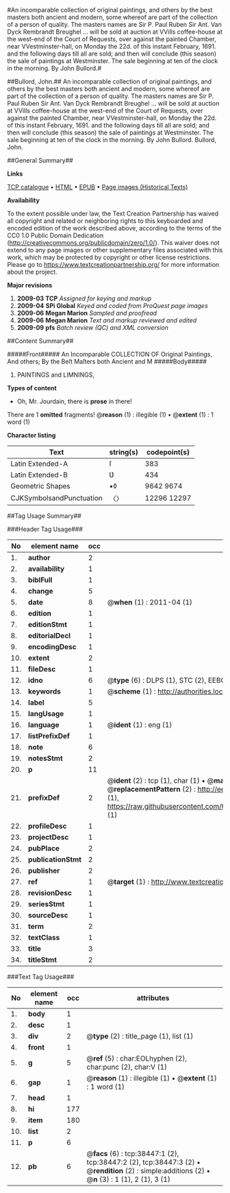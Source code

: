 #An incomparable collection of original paintings, and others by the best masters both ancient and modern, some whereof are part of the collection of a person of quality. The masters names are Sir P. Paul Ruben Sir Ant. Van Dyck Rembrandt Breughel ... will be sold at auction at VVills coffee-house at the west-end of the Court of Requests, over against the painted Chamber, near VVestminster-hall, on Monday the 22d. of this instant February, 1691. and the following days till all are sold; and then will conclude (this season) the sale of paintings at Westminster. The sale beginning at ten of the clock in the morning. By John Bullord.#

##Bullord, John.##
An incomparable collection of original paintings, and others by the best masters both ancient and modern, some whereof are part of the collection of a person of quality. The masters names are Sir P. Paul Ruben Sir Ant. Van Dyck Rembrandt Breughel ... will be sold at auction at VVills coffee-house at the west-end of the Court of Requests, over against the painted Chamber, near VVestminster-hall, on Monday the 22d. of this instant February, 1691. and the following days till all are sold; and then will conclude (this season) the sale of paintings at Westminster. The sale beginning at ten of the clock in the morning. By John Bullord.
Bullord, John.

##General Summary##

**Links**

[TCP catalogue](http://www.ota.ox.ac.uk/tcp/)  • 
[HTML](http://tei.it.ox.ac.uk/tcp/Texts-HTML/free/A45/A45853.html)  • 
[EPUB](http://tei.it.ox.ac.uk/tcp/Texts-EPUB/free/A45/A45853.epub) • 
[Page images (Historical Texts)](https://historicaltexts.jisc.ac.uk/eebo-99833968e)

**Availability**

To the extent possible under law, the Text Creation Partnership has waived all copyright and related or neighboring rights to this keyboarded and encoded edition of the work described above, according to the terms of the CC0 1.0 Public Domain Dedication (http://creativecommons.org/publicdomain/zero/1.0/). This waiver does not extend to any page images or other supplementary files associated with this work, which may be protected by copyright or other license restrictions. Please go to https://www.textcreationpartnership.org/ for more information about the project.

**Major revisions**

1. __2009-03__ __TCP__ *Assigned for keying and markup*
1. __2009-04__ __SPi Global__ *Keyed and coded from ProQuest page images*
1. __2009-06__ __Megan Marion__ *Sampled and proofread*
1. __2009-06__ __Megan Marion__ *Text and markup reviewed and edited*
1. __2009-09__ __pfs__ *Batch review (QC) and XML conversion*

##Content Summary##

#####Front#####
An Incomparable COLLECTION OF Original Paintings, And others; By the Beſt Maſters both Ancient and M
#####Body#####

1. PAINTINGS and LIMNINGS,

**Types of content**

  * Oh, Mr. Jourdain, there is **prose** in there!

There are 1 **omitted** fragments! 
 @__reason__ (1) : illegible (1)  •  @__extent__ (1) : 1 word (1)

**Character listing**


|Text|string(s)|codepoint(s)|
|---|---|---|
|Latin Extended-A|ſ|383|
|Latin Extended-B|Ʋ|434|
|Geometric Shapes|▪◊|9642 9674|
|CJKSymbolsandPunctuation|〈〉|12296 12297|

##Tag Usage Summary##

###Header Tag Usage###

|No|element name|occ|attributes|
|---|---|---|---|
|1.|__author__|2||
|2.|__availability__|1||
|3.|__biblFull__|1||
|4.|__change__|5||
|5.|__date__|8| @__when__ (1) : 2011-04 (1)|
|6.|__edition__|1||
|7.|__editionStmt__|1||
|8.|__editorialDecl__|1||
|9.|__encodingDesc__|1||
|10.|__extent__|2||
|11.|__fileDesc__|1||
|12.|__idno__|6| @__type__ (6) : DLPS (1), STC (2), EEBO-CITATION (1), PROQUEST (1), VID (1)|
|13.|__keywords__|1| @__scheme__ (1) : http://authorities.loc.gov/ (1)|
|14.|__label__|5||
|15.|__langUsage__|1||
|16.|__language__|1| @__ident__ (1) : eng (1)|
|17.|__listPrefixDef__|1||
|18.|__note__|6||
|19.|__notesStmt__|2||
|20.|__p__|11||
|21.|__prefixDef__|2| @__ident__ (2) : tcp (1), char (1)  •  @__matchPattern__ (2) : ([0-9\-]+):([0-9IVX]+) (1), (.+) (1)  •  @__replacementPattern__ (2) : http://eebo.chadwyck.com/downloadtiff?vid=$1&page=$2 (1), https://raw.githubusercontent.com/textcreationpartnership/Texts/master/tcpchars.xml#$1 (1)|
|22.|__profileDesc__|1||
|23.|__projectDesc__|1||
|24.|__pubPlace__|2||
|25.|__publicationStmt__|2||
|26.|__publisher__|2||
|27.|__ref__|1| @__target__ (1) : http://www.textcreationpartnership.org/docs/. (1)|
|28.|__revisionDesc__|1||
|29.|__seriesStmt__|1||
|30.|__sourceDesc__|1||
|31.|__term__|2||
|32.|__textClass__|1||
|33.|__title__|3||
|34.|__titleStmt__|2||


###Text Tag Usage###

|No|element name|occ|attributes|
|---|---|---|---|
|1.|__body__|1||
|2.|__desc__|1||
|3.|__div__|2| @__type__ (2) : title_page (1), list (1)|
|4.|__front__|1||
|5.|__g__|5| @__ref__ (5) : char:EOLhyphen (2), char:punc (2), char:V (1)|
|6.|__gap__|1| @__reason__ (1) : illegible (1)  •  @__extent__ (1) : 1 word (1)|
|7.|__head__|1||
|8.|__hi__|177||
|9.|__item__|180||
|10.|__list__|2||
|11.|__p__|6||
|12.|__pb__|6| @__facs__ (6) : tcp:38447:1 (2), tcp:38447:2 (2), tcp:38447:3 (2)  •  @__rendition__ (2) : simple:additions (2)  •  @__n__ (3) : 1 (1), 2 (1), 3 (1)|
